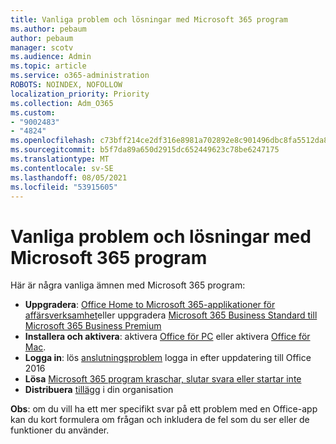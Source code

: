 ```yaml
---
title: Vanliga problem och lösningar med Microsoft 365 program
ms.author: pebaum
author: pebaum
manager: scotv
ms.audience: Admin
ms.topic: article
ms.service: o365-administration
ROBOTS: NOINDEX, NOFOLLOW
localization_priority: Priority
ms.collection: Adm_O365
ms.custom:
- "9002483"
- "4824"
ms.openlocfilehash: c73bff214ce2df316e8981a702892e8c901496dbc8fa5512da82ff6f79cce1e2
ms.sourcegitcommit: b5f7da89a650d2915dc652449623c78be6247175
ms.translationtype: MT
ms.contentlocale: sv-SE
ms.lasthandoff: 08/05/2021
ms.locfileid: "53915605"
---
```

# <a name="common-issues-and-resolutions-with-microsoft-365-apps"></a>Vanliga problem och lösningar med Microsoft 365 program

Här är några vanliga ämnen med Microsoft 365 program:

- **Uppgradera**: [Office Home to Microsoft 365-applikationer för affärsverksamhet](https://support.office.com/article/how-do-i-upgrade-office-ee68f6cf-422f-464a-82ec-385f65391350#OfficeVersion=Office_365_subscription)eller uppgradera [Microsoft 365 Business Standard till Microsoft 365 Business Premium](https://docs.microsoft.com/microsoft-365/business/migrate-to-microsoft-365-business)
- **Installera och aktivera**: aktivera [Office för PC](https://support.office.com/article/activate-office-5bd38f38-db92-448b-a982-ad170b1e187e) eller aktivera [Office för Mac](https://support.office.com/article/activate-office-for-mac-7f6646b1-bb14-422a-9ad4-a53410fcefb2).
- **Logga in**: lös [anslutningsproblem](https://docs.microsoft.com/office365/troubleshoot/authentication/connection-issue-when-sign-in-office-2016) logga in efter uppdatering till Office 2016
- **Lösa** [Microsoft 365 program kraschar, slutar svara eller startar inte](https://docs.microsoft.com/alchemyinsights/office-apps-don't-launch-start)
- **Distribuera** [tillägg](https://docs.microsoft.com/microsoft-365/admin/manage/manage-deployment-of-add-ins?view=o365-worldwide) i din organisation

**Obs**: om du vill ha ett mer specifikt svar på ett problem med en Office-app kan du kort formulera om frågan och inkludera de fel som du ser eller de funktioner du använder.
